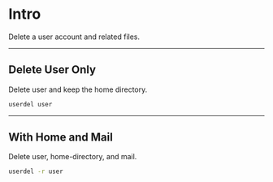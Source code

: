 # Intro

Delete a user account and related files.

---

## Delete User Only

Delete user and keep the home directory.

```bash {copyable}
userdel user
```

---

## With Home and Mail

Delete user, home-directory, and mail.

```bash {copyable}
userdel -r user
```
